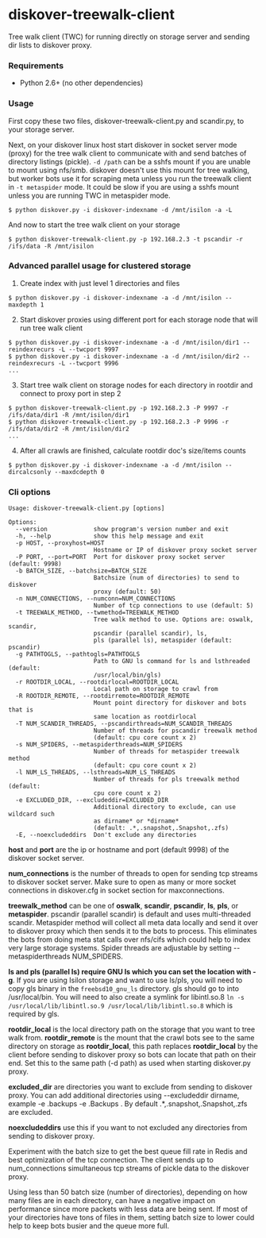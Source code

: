 # diskover-treewalk-client

Tree walk client (TWC) for running directly on storage server and sending dir lists to diskover proxy.

### Requirements
- Python 2.6+ (no other dependencies)

### Usage

First copy these two files, diskover-treewalk-client.py and scandir.py, to your storage server.

Next, on your diskover linux host start diskover in socket server mode (proxy) for the tree walk client to communicate with and send batches of directory listings (pickle). `-d /path` can be a sshfs mount if you are unable to mount using nfs/smb. diskover doesn't use this mount for tree walking, but worker bots use it for scraping meta unless you run the treewalk client in `-t metaspider` mode. It could be slow if you are using a sshfs mount unless you are running TWC in metaspider mode.

```
$ python diskover.py -i diskover-indexname -d /mnt/isilon -a -L
```

And now to start the tree walk client on your storage

```
$ python diskover-treewalk-client.py -p 192.168.2.3 -t pscandir -r /ifs/data -R /mnt/isilon
```


### Advanced parallel usage for clustered storage

1) Create index with just level 1 directories and files

```
$ python diskover.py -i diskover-indexname -a -d /mnt/isilon --maxdepth 1
```

2) Start diskover proxies using different port for each storage node that will run tree walk client

```
$ python diskover.py -i diskover-indexname -a -d /mnt/isilon/dir1 --reindexrecurs -L --twcport 9997
$ python diskover.py -i diskover-indexname -a -d /mnt/isilon/dir2 --reindexrecurs -L --twcport 9996
...
```

3) Start tree walk client on storage nodes for each directory in rootdir and connect to proxy port in step 2

```
$ python diskover-treewalk-client.py -p 192.168.2.3 -P 9997 -r /ifs/data/dir1 -R /mnt/isilon/dir1
$ python diskover-treewalk-client.py -p 192.168.2.3 -P 9996 -r /ifs/data/dir2 -R /mnt/isilon/dir2
...
```

4) After all crawls are finished, calculate rootdir doc's size/items counts

```
$ python diskover.py -i diskover-indexname -a -d /mnt/isilon --dircalcsonly --maxdcdepth 0
```


### Cli options

```
Usage: diskover-treewalk-client.py [options]

Options:
  --version             show program's version number and exit
  -h, --help            show this help message and exit
  -p HOST, --proxyhost=HOST
                        Hostname or IP of diskover proxy socket server
  -P PORT, --port=PORT  Port for diskover proxy socket server (default: 9998)
  -b BATCH_SIZE, --batchsize=BATCH_SIZE
                        Batchsize (num of directories) to send to diskover
                        proxy (default: 50)
  -n NUM_CONNECTIONS, --numconn=NUM_CONNECTIONS
                        Number of tcp connections to use (default: 5)
  -t TREEWALK_METHOD, --twmethod=TREEWALK_METHOD
                        Tree walk method to use. Options are: oswalk, scandir,
                        pscandir (parallel scandir), ls,
                        pls (parallel ls), metaspider (default: pscandir)
  -g PATHTOGLS, --pathtogls=PATHTOGLS
                        Path to GNU ls command for ls and lsthreaded (default:
                        /usr/local/bin/gls)
  -r ROOTDIR_LOCAL, --rootdirlocal=ROOTDIR_LOCAL
                        Local path on storage to crawl from
  -R ROOTDIR_REMOTE, --rootdirremote=ROOTDIR_REMOTE
                        Mount point directory for diskover and bots that is
                        same location as rootdirlocal
  -T NUM_SCANDIR_THREADS, --pscandirthreads=NUM_SCANDIR_THREADS
                        Number of threads for pscandir treewalk method
                        (default: cpu core count x 2)
  -s NUM_SPIDERS, --metaspiderthreads=NUM_SPIDERS
                        Number of threads for metaspider treewalk method
                        (default: cpu core count x 2)
  -l NUM_LS_THREADS, --lsthreads=NUM_LS_THREADS
                        Number of threads for pls treewalk method (default:
                        cpu core count x 2)
  -e EXCLUDED_DIR, --excludeddir=EXCLUDED_DIR
                        Additional directory to exclude, can use wildcard such
                        as dirname* or *dirname*
                        (default: .*,.snapshot,.Snapshot,.zfs)
  -E, --noexcludeddirs  Don't exclude any directories
```

**host** and **port** are the ip or hostname and port (default 9998) of the diskover socket server.

**num_connections** is the number of threads to open for sending tcp streams to diskover socket server. Make sure to open as many or more socket connections in diskover.cfg in socket section for maxconnections.

**treewalk_method** can be one of **oswalk**, **scandir**, **pscandir**, **ls**, **pls**, or **metaspider**. pscandir (parallel scandir) is default and uses multi-threaded scandir. Metaspider method will collect all meta data locally and send it over to diskover proxy which then sends it to the bots to process. This eliminates the bots from doing meta stat calls over nfs/cifs which could help to index very large storage systems. Spider threads are adjustable by setting --metaspiderthreads NUM_SPIDERS.

**ls and pls (parallel ls) require GNU ls which you can set the location with -g**. If you are using Isilon storage and want to use ls/pls, you will need to copy gls binary in the `freebsd10_gnu_ls` directory. gls should go to into /usr/local/bin. You will need to also create a symlink for libintl.so.8 `ln -s /usr/local/lib/libintl.so.9 /usr/local/lib/libintl.so.8` which is required by gls.

**rootdir_local** is the local directory path on the storage that you want to tree walk from.
**rootdir_remote** is the mount that the crawl bots see to the same directory on storage as **rootdir_local**, this path replaces **rootdir_local** by the client before sending to diskover proxy so bots can locate that path on their end. Set this to the same path (-d path) as used when starting diskover.py proxy.

**excluded_dir** are directories you want to exclude from sending to diskover proxy. You can add additional directories using --excludeddir dirname, example -e .backups -e .Backups . By default .*,.snapshot,.Snapshot,.zfs are excluded.

**noexcludeddirs** use this if you want to not excluded any directories from sending to diskover proxy.


Experiment with the batch size to get the best queue fill rate in Redis and best optimization of the tcp connection. The client sends up to num_connections simultaneous tcp streams of pickle data to the diskover proxy.

Using less than 50 batch size (number of directories), depending on how many files are in each directory, can have a negative impact on performance since more packets with less data are being sent. If most of your directories have tons of files in them, setting batch size to lower could help to keep bots busier and the queue more full.
